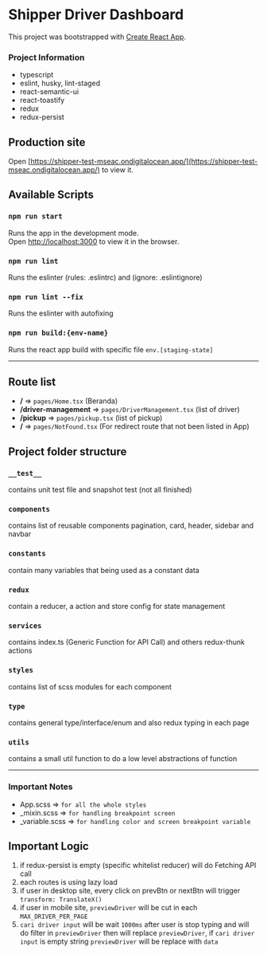 # Shipper Driver Dashboard

This project was bootstrapped with [Create React App](https://github.com/facebook/create-react-app).
### Project Information
- typescript
- eslint, husky, lint-staged
- react-semantic-ui
- react-toastify
- redux
- redux-persist

## Production site
Open [https://shipper-test-mseac.ondigitalocean.app/](https://shipper-test-mseac.ondigitalocean.app/) to view it.

## Available Scripts
### `npm run start`

Runs the app in the development mode.\
Open [http://localhost:3000](http://localhost:3000) to view it in the browser.

### `npm run lint`

Runs the eslinter (rules: .eslintrc) and (ignore: .eslintignore)

### `npm run lint --fix`

Runs the eslinter with autofixing

### `npm run build:{env-name}`

Runs the react app build with specific file `env.[staging-state]`

----------

## Route list
- **/** => `pages/Home.tsx` (Beranda)
- **/driver-management** => `pages/DriverManagement.tsx` (list of driver)
- **/pickup** => `pages/pickup.tsx` (list of pickup)
- **/** => `pages/NotFound.tsx` (For redirect route that not been listed in App)

## Project folder structure
### `__test__`
contains unit test file and snapshot test (not all finished)
### `components`
contains list of reusable components pagination, card, header, sidebar and navbar
### `constants`
contain many variables that being used as a constant data
### `redux`
contain a reducer, a action and store config for state management
### `services`
contains index.ts (Generic Function for API Call) and others redux-thunk actions
### `styles`
contains list of scss modules for each component
### `type`
contains general type/interface/enum and also redux typing in each page
### `utils`
contains a small util function to do a low level abstractions of function
______
### Important Notes
- App.scss => `for all the whole styles`
- _mixin.scss => `for handling breakpoint screen`
- _variable.scss => `for handling color and screen breakpoint variable`

## Important Logic
1. if redux-persist is empty (specific whitelist reducer) will do Fetching API call
2. each routes is using lazy load
3. if user in desktop site, every click on prevBtn or nextBtn will trigger `transform: TranslateX()`
4. if user in mobile site, `previewDriver` will be cut in each `MAX_DRIVER_PER_PAGE`
5. `cari driver input` will be wait `1000ms` after user is stop typing and will do filter in `previewDriver`
    then will replace `previewDriver`, if `cari driver input` is empty string `previewDriver` will be replace with
    `data`
